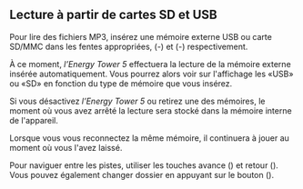 ## Lecture à partir de cartes SD et USB 

Pour lire des fichiers MP3, insérez une mémoire externe USB ou carte SD/MMC dans les fentes appropriées, (-) et (-) respectivement. 

À ce moment, *l’Energy Tower 5* effectuera la lecture de la mémoire externe insérée automatiquement. 
Vous pourrez alors voir sur l'affichage les «USB» ou «SD» en fonction du type de mémoire que vous insérez. 

Si vous désactivez *l’Energy Tower 5* ou retirez une des mémoires, le moment où vous avez arrêté la lecture sera stocké dans la mémoire interne de l'appareil. 

Lorsque vous vous reconnectez la même mémoire, il continuera à jouer au moment où vous l'avez laissé. 

Pour naviguer entre les pistes, utiliser les touches avance () et retour (). Vous pouvez également changer dossier en appuyant sur le bouton (). 
